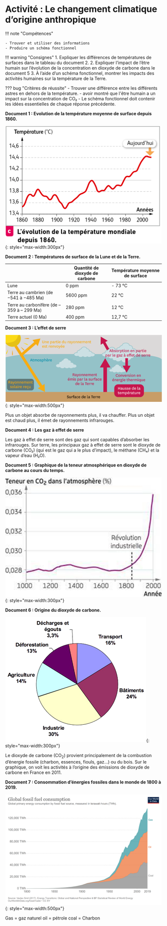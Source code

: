 # Activité : Le changement climatique d’origine anthropique

!!! note "Compétences"

    - Trouver et utiliser des informations
    - Produire un schéma fonctionnel 

!!! warning "Consignes"
    1. Expliquer les différences de températures de surfaces dans le tableau du document 2.
    2. Expliquer l’impact de l’être humain sur l’évolution de la concentration en dioxyde de carbone dans le document 5
    3. À l’aide d’un schéma fonctionnel, montrer les impacts des activités humaines sur la température de la Terre.
   
??? bug "Critères de réussite"
    - Trouver une différence entre les différents astres en dehors de la température.
    - avoir montré que l'être humain a un impact sur la concentration de CO₂
    - Le schéma fonctionnel doit contenir les idées essentielles de chaque réponse précédente.




**Document 1 : Evolution de la température moyenne de surface depuis 1860.**

![](Pictures/graphTemp1860.png){: style="max-width:300px"}


**Document 2 : Températures de surface de la Lune et de la Terre.**

|   |Quantité de dioxyde de carbone   |Température moyenne de surface  |
|----|----|----|
|  Lune |   0 ppm |  - 73 °C |
| Terre au cambrien (de −541 à −485 Ma) | 5600 ppm  | 22 °C   |
| Terre au carbonifère (de – 359 à – 299 Ma)  | 280 ppm  | 12 °C  |
| Terre actuel (0 Ma) | 400 ppm  |  12,7 °C |



**Document 3 : L’effet de serre**

![](Pictures/schemaEffetSerre.png){: style="max-width:500px"}


Plus un objet absorbe de rayonnements plus, il va chauffer.
Plus un objet est chaud plus, il émet de rayonnements infrarouges.

**Document 4 : Les gaz à effet de serre**

Les gaz à effet de serre sont des gaz qui sont capables d’absorber les infrarouges.
Sur terre, les principaux gaz à effet de serre sont le dioxyde de carbone (CO₂) (qui est le gaz qui a le plus d’impact), le méthane (CH₄) et la vapeur d’eau (H₂O).

**Document 5 : Graphique de la teneur atmosphérique en dioxyde de carbone au cours du temps.**

![](Pictures/graphTeneurCO2.png){: style="max-width:300px"}


**Document 6 : Origine du dioxyde de carbone.**

![](Pictures/graphOrigineCO2.png){: style="max-width:300px"}


Le dioxyde de carbone (CO<sub>2</sub>) provient principalement de la combustion d’énergie fossile (charbon, essences, fiouls, gaz…) ou du bois.
Sur le graphique, on voit les activités à l’origine des émissions de dioxyde de carbone en France en 2011.

**Document 7 : Consommation d’énergies fossiles dans le monde de 1800 à 2019.**


![](Pictures/graphConsoEnergieFossiles.png){: style="max-width:500px"}


Gas = gaz naturel
oil = pétrole
coal = Charbon